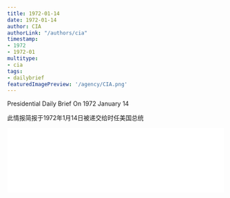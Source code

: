 ```yaml
---
title: 1972-01-14
date: 1972-01-14
author: CIA 
authorLink: "/authors/cia"
timestamp: 
- 1972
- 1972-01
multitype: 
- cia
tags: 
- dailybrief
featuredImagePreview: '/agency/CIA.png'
---
```



Presidential Daily Brief On 1972 January 14

此情报简报于1972年1月14日被递交给时任美国总统

<!--more-->





<div id="over" style="width:100%; overflow:hidden"> <iframe id="sFrame" name="sFrame" frameborder="no" border="0"  allowfullscreen marginwidth="0" scrolling="no" src = " /CIA/1972-01-14.html "  style = " position:absulute; width: 806px; top: 300;" > </iframe> </div>
